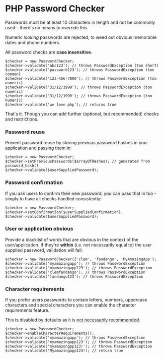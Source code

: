 # PHP Password Checker

Passwords must be at least 10 characters in length and not be commonly used - there's no means to override this.

Numeric *looking* passwords are rejected, to weed out obvious memorable dates and phone numbers.

All password checks are **case insensitive**.

```
$checker = new PasswordChecker;
$checker->validate('abc123'); // throws PasswordException (too short)
$checker->validate('password123'); // throws PasswordException (too common)
$checker->validate('123-456-7890'); // throws PasswordException (too numeric)
$checker->validate('31/12/1999'); // throws PasswordException (too numeric)
$checker->validate('31/12/1999'); // throws PasswordException (too numeric)
$checker->validate('we love php'); // returns true
```

That's it. Though you can add further (optional, but recommended) checks and restrictions.

### Password reuse

Prevent password reuse by storing previous password hashes in your application and passing them in:

```
$checker = new PasswordChecker;
$checker->setPreviousPasswords($arrayOfHashes); // generated from password_hash()
$checker->validate($userSuppliedPassword);
```

### Password confirmation

If you ask users to confirm their new password, you can pass that in too - simply to have all checks handled consistently:

```
$checker = new PasswordChecker;
$checker->setConfirmation($userSuppliedConfirmation);
$checker->validate($userSuppliedPassword);
```

### User or application obvious

Provide a blacklist of words that are obvious in the context of the user/application. If they're **within** (i.e. not necessarily equal to) the user supplied password, validation will fail:

```
$checker = new PasswordChecker(['clem', 'fandango', 'MyAmazingApp');
$checker->validate('myamazingapp'); // throws PasswordException
$checker->validate('myamazingapp123'); // throws PasswordException
$checker->validate('clemfandango'); // throws PasswordException
$checker->validate('fandango123'); // throws PasswordException
```

### Character requirements

If you prefer users passwords to contain letters, numbers, uppercase characters and special characters you can enable the character requirements feature.

This is disabled by defaults as it is [not necessarily recommended](https://www.ncsc.gov.uk/collection/passwords/updating-your-approach).

```
$checker = new PasswordChecker;
$checker->enableCharacterRequirements();
$checker->validate('myamazingapp'); // throws PasswordException
$checker->validate('myamazingapp123'); // throws PasswordException
$checker->validate('myamazongpp123!'); // throws PasswordException
$checker->validate('Myamazingapp123!); // return true
```
